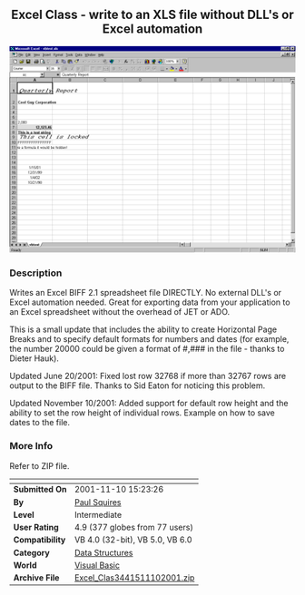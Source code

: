 ﻿<div align="center">

## Excel Class \- write to an XLS file without DLL's or Excel automation

<img src="PIC2001111014224472.gif">
</div>

### Description

Writes an Excel BIFF 2.1 spreadsheet file DIRECTLY. No external DLL's or Excel automation needed. Great for exporting data from your application to an Excel spreadsheet without the overhead of JET or ADO.

This is a small update that includes the ability to create Horizontal Page Breaks and to specify default formats for numbers and dates (for example, the number 20000 could be given a format of #,### in the file - thanks to Dieter Hauk).

Updated June 20/2001: Fixed lost row 32768 if more than 32767 rows are output to the BIFF file. Thanks to Sid Eaton for noticing this problem.

Updated November 10/2001: Added support for default row height and the ability to set the row height of individual rows. Example on how to save dates to the file.
 
### More Info
 
Refer to ZIP file.


<span>             |<span>
---                |---
**Submitted On**   |2001-11-10 15:23:26
**By**             |[Paul Squires](https://github.com/Planet-Source-Code/PSCIndex/blob/master/ByAuthor/paul-squires.md)
**Level**          |Intermediate
**User Rating**    |4.9 (377 globes from 77 users)
**Compatibility**  |VB 4\.0 \(32\-bit\), VB 5\.0, VB 6\.0
**Category**       |[Data Structures](https://github.com/Planet-Source-Code/PSCIndex/blob/master/ByCategory/data-structures__1-33.md)
**World**          |[Visual Basic](https://github.com/Planet-Source-Code/PSCIndex/blob/master/ByWorld/visual-basic.md)
**Archive File**   |[Excel\_Clas3441511102001\.zip](https://github.com/Planet-Source-Code/paul-squires-excel-class-write-to-an-xls-file-without-dll-s-or-excel-automation__1-11898/archive/master.zip)








